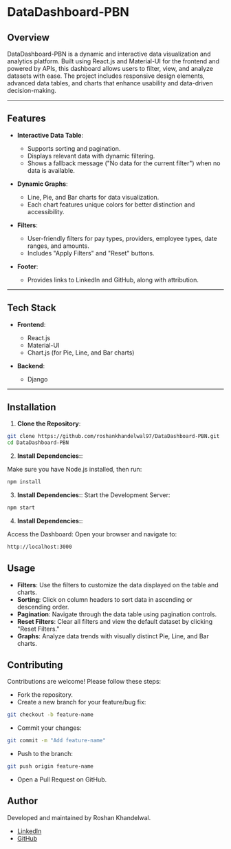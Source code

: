 # DataDashboard-PBN

## Overview

DataDashboard-PBN is a dynamic and interactive data visualization and analytics platform. Built using React.js and Material-UI for the frontend and powered by APIs, this dashboard allows users to filter, view, and analyze datasets with ease. The project includes responsive design elements, advanced data tables, and charts that enhance usability and data-driven decision-making.

---

## Features

- **Interactive Data Table**:
  - Supports sorting and pagination.
  - Displays relevant data with dynamic filtering.
  - Shows a fallback message ("No data for the current filter") when no data is available.
  
- **Dynamic Graphs**:
  - Line, Pie, and Bar charts for data visualization.
  - Each chart features unique colors for better distinction and accessibility.

- **Filters**:
  - User-friendly filters for pay types, providers, employee types, date ranges, and amounts.
  - Includes "Apply Filters" and "Reset" buttons.

- **Footer**:
  - Provides links to LinkedIn and GitHub, along with attribution.

---

## Tech Stack

- **Frontend**:
  - React.js
  - Material-UI
  - Chart.js (for Pie, Line, and Bar charts)

- **Backend**:
  - Django

---

## Installation

1. **Clone the Repository**:
 ```bash
 git clone https://github.com/roshankhandelwal97/DataDashboard-PBN.git
 cd DataDashboard-PBN
```


2. **Install Dependencies:**:

Make sure you have Node.js installed, then run:

```bash
npm install

```

3. **Install Dependencies:**:
Start the Development Server:

```bash
npm start

```
4. **Install Dependencies:**:
   
Access the Dashboard:
Open your browser and navigate to:
```html
http://localhost:3000

```

## Usage

- **Filters**: Use the filters to customize the data displayed on the table and charts.
- **Sorting**: Click on column headers to sort data in ascending or descending order.
- **Pagination**: Navigate through the data table using pagination controls.
- **Reset Filters**: Clear all filters and view the default dataset by clicking "Reset Filters."
- **Graphs**: Analyze data trends with visually distinct Pie, Line, and Bar charts.

## Contributing
Contributions are welcome! Please follow these steps:

- Fork the repository.
- Create a new branch for your feature/bug fix:
```bash
git checkout -b feature-name
```
- Commit your changes:
```bash
git commit -m "Add feature-name"
```
- Push to the branch:
```bash
git push origin feature-name
```
- Open a Pull Request on GitHub.

## Author
Developed and maintained by Roshan Khandelwal.

- [LinkedIn](https://www.linkedin.com/in/rokhande/)
- [GitHub](https://github.com/roshankhandelwal97/)
